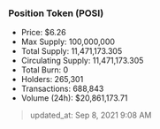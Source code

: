 
  ### Position Token (POSI)
  - Price: $6.26
  - Max Supply: 100,000,000
  - Total Supply: 11,471,173.305
  - Circulating Supply: 11,471,173.305
  - Total Burn: 0
  - Holders: 265,301
  - Transactions: 688,843
  - Volume (24h): $20,861,173.71

  > updated_at: Sep 8, 2021 9:08 AM
